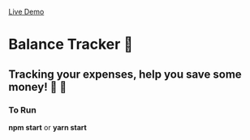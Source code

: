 [Live Demo](https://condescending-snyder-5d9c1d.netlify.app/)
# **Balance Tracker :money_mouth_face:**
## Tracking your expenses, help you save some money! :money_with_wings: :money_with_wings:

### To Run
**npm start** or **yarn start**